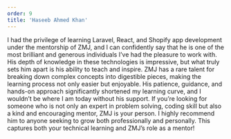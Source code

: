 ```yaml
---
order: 9
title: 'Haseeb Ahmed Khan'
---
```


I had the privilege of learning Laravel, React, and Shopify app development under the mentorship of ZMJ, and I can confidently say that he is one of the most brilliant and generous individuals I’ve had the pleasure to work with. His depth of knowledge in these technologies is impressive, but what truly sets him apart is his ability to teach and inspire. ZMJ has a rare talent for breaking down complex concepts into digestible pieces, making the learning process not only easier but enjoyable. His patience, guidance, and hands-on approach significantly shortened my learning curve, and I wouldn’t be where I am today without his support. If you’re looking for someone who is not only an expert in problem solving, coding skill but also a kind and encouraging mentor, ZMJ is your person. I highly recommend him to anyone seeking to grow both professionally and personally. This captures both your technical learning and ZMJ’s role as a mentor!
